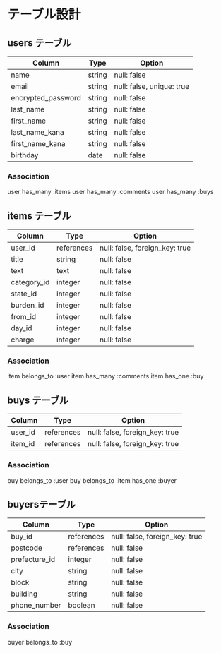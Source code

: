 # テーブル設計

## users テーブル

| Column                  | Type     | Option                     |
|-------------------------|----------|----------------------------|
| name                    | string   | null: false                |
| email                   | string   | null: false, unique: true  |
| encrypted_password      | string   | null: false                |
| last_name               | string   | null: false                |
| first_name              | string   | null: false                |
| last_name_kana          | string   | null: false                |
| first_name_kana         | string   | null: false                |
| birthday                | date     | null: false                |

### Association

user has_many :items
user has_many :comments
user has_many :buys


## items テーブル

| Column        | Type          | Option                         |
|---------------|---------------|--------------------------------|
| user_id       | references    | null: false, foreign_key: true |
| title         | string        | null: false                    |
| text          | text          | null: false                    |
| category_id   | integer       | null: false                    |
| state_id      | integer       | null: false                    |
| burden_id     | integer       | null: false                    |
| from_id       | integer       | null: false                    |
| day_id        | integer       | null: false                    |
| charge        | integer       | null: false                    |

### Association

item belongs_to :user
item has_many :comments
item has_one :buy


## buys テーブル

| Column        | Type          | Option                         |
|---------------|---------------|--------------------------------|
| user_id       | references    | null: false, foreign_key: true |
| item_id       | references    | null: false, foreign_key: true |

### Association

buy belongs_to :user
buy belongs_to :item
has_one :buyer


##  buyersテーブル

| Column        | Type          | Option                         |
|---------------|---------------|--------------------------------|
| buy_id        | references    | null: false, foreign_key: true |
| postcode      | references    | null: false                    |
| prefecture_id | integer       | null: false                    |
| city          | string        | null: false                    |
| block         | string        | null: false                    |
| building      | string        | null: false                    |
| phone_number  | boolean       | null: false                    |

### Association

buyer belongs_to :buy